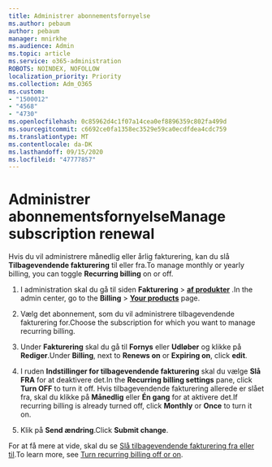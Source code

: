```yaml
---
title: Administrer abonnementsfornyelse
ms.author: pebaum
author: pebaum
manager: mnirkhe
ms.audience: Admin
ms.topic: article
ms.service: o365-administration
ROBOTS: NOINDEX, NOFOLLOW
localization_priority: Priority
ms.collection: Adm_O365
ms.custom:
- "1500012"
- "4568"
- "4730"
ms.openlocfilehash: 0c85962d4c1f07a14cea0ef8896359c802fa499d
ms.sourcegitcommit: c6692ce0fa1358ec3529e59ca0ecdfdea4cdc759
ms.translationtype: MT
ms.contentlocale: da-DK
ms.lasthandoff: 09/15/2020
ms.locfileid: "47777857"
---
```

# <a name="manage-subscription-renewal"></a><span data-ttu-id="22345-102">Administrer abonnementsfornyelse</span><span class="sxs-lookup"><span data-stu-id="22345-102">Manage subscription renewal</span></span>

<span data-ttu-id="22345-103">Hvis du vil administrere månedlig eller årlig fakturering, kan du slå **Tilbagevendende fakturering** til eller fra.</span><span class="sxs-lookup"><span data-stu-id="22345-103">To manage monthly or yearly billing, you can toggle **Recurring billing** on or off.</span></span>

1. <span data-ttu-id="22345-104">I administration skal du gå til siden **Fakturering**  >  **[af produkter](https://go.microsoft.com/fwlink/p/?linkid=842054)** .</span><span class="sxs-lookup"><span data-stu-id="22345-104">In the admin center, go to the **Billing** > **[Your products](https://go.microsoft.com/fwlink/p/?linkid=842054)** page.</span></span>

2. <span data-ttu-id="22345-105">Vælg det abonnement, som du vil administrere tilbagevendende fakturering for.</span><span class="sxs-lookup"><span data-stu-id="22345-105">Choose the subscription for which you want to manage recurring billing.</span></span>

3. <span data-ttu-id="22345-106">Under **Fakturering** skal du gå til **Fornys** eller **Udløber** og klikke på **Rediger**.</span><span class="sxs-lookup"><span data-stu-id="22345-106">Under **Billing**, next to **Renews on** or **Expiring on**, click **edit**.</span></span>

4. <span data-ttu-id="22345-107">I ruden **Indstillinger for tilbagevendende fakturering** skal du vælge **Slå FRA** for at deaktivere det.</span><span class="sxs-lookup"><span data-stu-id="22345-107">In the **Recurring billing settings** pane, click **Turn OFF** to turn it off.</span></span> <span data-ttu-id="22345-108">Hvis tilbagevendende fakturering allerede er slået fra, skal du klikke på **Månedlig** eller **Én gang** for at aktivere det.</span><span class="sxs-lookup"><span data-stu-id="22345-108">If recurring billing is already turned off, click **Monthly** or **Once** to turn it on.</span></span>

5. <span data-ttu-id="22345-109">Klik på **Send ændring**.</span><span class="sxs-lookup"><span data-stu-id="22345-109">Click **Submit change**.</span></span>

<span data-ttu-id="22345-110">For at få mere at vide, skal du se [Slå tilbagevendende fakturering fra eller til](https://docs.microsoft.com/microsoft-365/commerce/subscriptions/renew-your-subscription#turn-recurring-billing-off-or-on).</span><span class="sxs-lookup"><span data-stu-id="22345-110">To learn more, see [Turn recurring billing off or on](https://docs.microsoft.com/microsoft-365/commerce/subscriptions/renew-your-subscription#turn-recurring-billing-off-or-on).</span></span>
